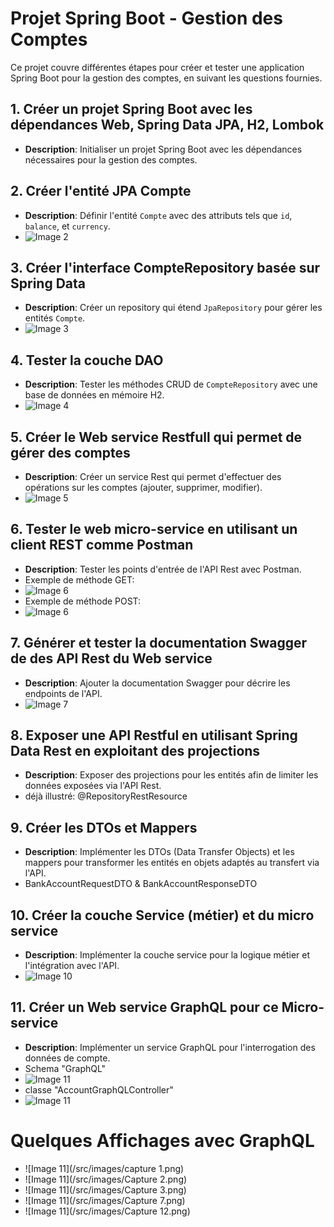 # Projet Spring Boot - Gestion des Comptes

Ce projet couvre différentes étapes pour créer et tester une application Spring Boot pour la gestion des comptes, en suivant les questions fournies. 

## 1. Créer un projet Spring Boot avec les dépendances Web, Spring Data JPA, H2, Lombok
- **Description**: Initialiser un projet Spring Boot avec les dépendances nécessaires pour la gestion des comptes.

## 2. Créer l'entité JPA Compte
- **Description**: Définir l'entité `Compte` avec des attributs tels que `id`, `balance`, et `currency`.
- ![Image 2](/src/images/class_Compte.png)

## 3. Créer l'interface CompteRepository basée sur Spring Data
- **Description**: Créer un repository qui étend `JpaRepository` pour gérer les entités `Compte`.
- ![Image 3](/src/images/Compte_Repository.png)

## 4. Tester la couche DAO
- **Description**: Tester les méthodes CRUD de `CompteRepository` avec une base de données en mémoire H2.
- ![Image 4](/src/images/Compte_BD.png)

## 5. Créer le Web service Restfull qui permet de gérer des comptes
- **Description**: Créer un service Rest qui permet d'effectuer des opérations sur les comptes (ajouter, supprimer, modifier).
- ![Image 5](/src/images/RestFull.png)

## 6. Tester le web micro-service en utilisant un client REST comme Postman
- **Description**: Tester les points d'entrée de l'API Rest avec Postman.
- Exemple de méthode GET:
- ![Image 6](/src/images/GET_Compte_Postman.png)
- Exemple de méthode POST:
- ![Image 6](/src/images/POST_Compte_Postman.png)

## 7. Générer et tester la documentation Swagger de des API Rest du Web service
- **Description**: Ajouter la documentation Swagger pour décrire les endpoints de l'API.
- ![Image 7](/src/images/swagger_ui.png)

## 8. Exposer une API Restful en utilisant Spring Data Rest en exploitant des projections
- **Description**: Exposer des projections pour les entités afin de limiter les données exposées via l'API Rest.
- déjà illustré: @RepositoryRestResource

## 9. Créer les DTOs et Mappers
- **Description**: Implémenter les DTOs (Data Transfer Objects) et les mappers pour transformer les entités en objets adaptés au transfert via l'API.
- BankAccountRequestDTO & BankAccountResponseDTO

## 10. Créer la couche Service (métier) et du micro service
- **Description**: Implémenter la couche service pour la logique métier et l'intégration avec l'API.
- ![Image 10](/src/images/Couche_Service.png)

## 11. Créer un Web service GraphQL pour ce Micro-service
- **Description**: Implémenter un service GraphQL pour l'interrogation des données de compte.
- Schema "GraphQL"
- ![Image 11](/src/images/schema_GraphQL.png)
- classe "AccountGraphQLController"
- ![Image 11](/src/images/classe_GraphQL.png)


# Quelques Affichages avec GraphQL
- ![Image 11](/src/images/capture 1.png)
- ![Image 11](/src/images/Capture 2.png)
- ![Image 11](/src/images/Capture 3.png)
- ![Image 11](/src/images/Capture 7.png)
- ![Image 11](/src/images/Capture 12.png)



